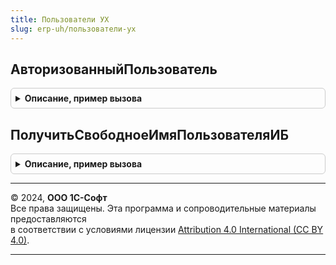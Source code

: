 ```yaml
---
title: Пользователи УХ
slug: erp-uh/пользователи-ух
---
```



## АвторизованныйПользователь
<details style="margin: 1em 0; padding: 0.5em; border: 1px solid #ccc; border-radius: 6px;">

<summary style="font-weight: bold; cursor: pointer;">Описание, пример вызова</summary>

```bsl
// Функция АвторизованныйПользователь возвращает
// текущего пользователя сеанса.
//
// Возвращаемое значение:
//  СправочникСсылка.Пользователи, СправочникСсылка.ВнешниеПользователи.
//
Функция АвторизованныйПользователь() Экспорт
```

Пример вызова
```bsl
Результат = ПользователиУХ.АвторизованныйПользователь() 
```
</details>

## ПолучитьСвободноеИмяПользователяИБ
<details style="margin: 1em 0; padding: 0.5em; border: 1px solid #ccc; border-radius: 6px;">

<summary style="font-weight: bold; cursor: pointer;">Описание, пример вызова</summary>

```bsl

// Получить свободное имя пользователя ИБ, которое не использовано
// в именах пользователей ИБ связанных, либо со справочником Пользователи,
// либо со справочником ВнешниеПользователи.
//
// Параметры:
//  ПрефиксИмени - Строка - начало имени пользователя. К нему может
//		добавляться числовой индекс. Если найти свободное имя пользователя
//		в формате ПрефиксИмени[1-999] не удалось, то будет сгененрировано
//		строковое представление уникального идентификатора.
//
// Возвращаемое значение:
//   Строка - имя пользователя ИБ, которое можно привязать к справочнику
//		Пользователи, или ВнешниеПользователи.
//
Функция ПолучитьСвободноеИмяПользователяИБ(ПрефиксИмени) Экспорт
```

Пример вызова
```bsl
Результат = ПользователиУХ.ПолучитьСвободноеИмяПользователяИБ(ПрефиксИмени) 
```
</details>

---

© 2024, **ООО 1С-Софт**  
Все права защищены. Эта программа и сопроводительные материалы предоставляются  
в соответствии с условиями лицензии [Attribution 4.0 International (CC BY 4.0)](https://creativecommons.org/licenses/by/4.0/legalcode).

---

